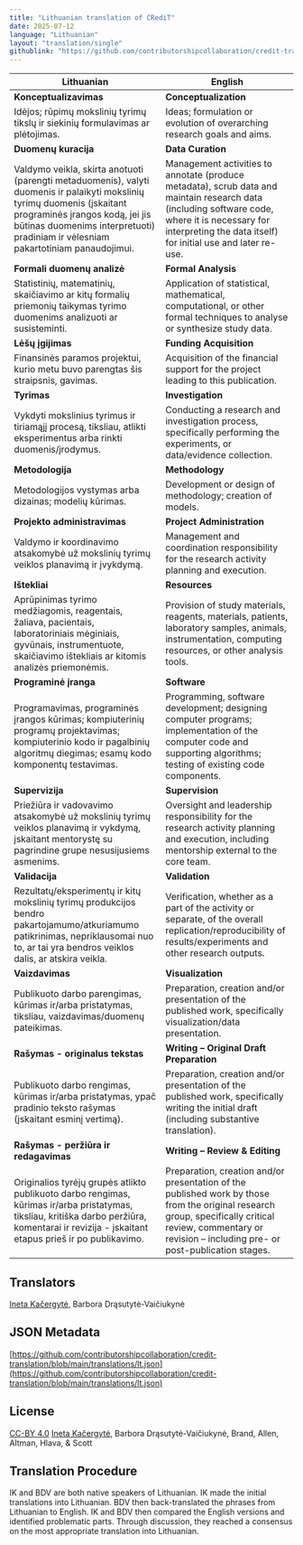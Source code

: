 ```yaml
---
title: "Lithuanian translation of CRediT"
date: 2025-07-12
language: "Lithuanian"
layout: "translation/single"
githublink: "https://github.com/contributorshipcollaboration/credit-translation/blob/main/translations/lt.json"
---
```


| Lithuanian | English |
| --- | --- |
| **Konceptualizavimas** | **Conceptualization** |
| Idėjos; rūpimų mokslinių tyrimų tikslų ir siekinių formulavimas ar plėtojimas. | Ideas; formulation or evolution of overarching research goals and aims. |
| **Duomenų kuracija** | **Data Curation** |
| Valdymo veikla, skirta anotuoti (parengti metaduomenis), valyti duomenis ir palaikyti mokslinių tyrimų duomenis (įskaitant programinės įrangos kodą, jei jis būtinas duomenims interpretuoti) pradiniam ir vėlesniam pakartotiniam panaudojimui. | Management activities to annotate (produce metadata), scrub data and maintain research data (including software code, where it is necessary for interpreting the data itself) for initial use and later re-use. |
| **Formali duomenų analizė** | **Formal Analysis** |
| Statistinių, matematinių, skaičiavimo ar kitų formalių priemonių taikymas tyrimo duomenims analizuoti ar susisteminti. | Application of statistical, mathematical, computational, or other formal techniques to analyse or synthesize study data. |
| **Lėšų įgijimas** | **Funding Acquisition** |
| Finansinės paramos projektui, kurio metu buvo parengtas šis straipsnis, gavimas. | Acquisition of the financial support for the project leading to this publication. |
| **Tyrimas** | **Investigation** |
| Vykdyti mokslinius tyrimus ir tiriamąjį procesą, tiksliau, atlikti eksperimentus arba rinkti duomenis/įrodymus. | Conducting a research and investigation process, specifically performing the experiments, or data/evidence collection. |
| **Metodologija** | **Methodology** |
| Metodologijos vystymas arba dizainas; modelių kūrimas. | Development or design of methodology; creation of models. |
| **Projekto administravimas** | **Project Administration** |
| Valdymo ir koordinavimo atsakomybė už mokslinių tyrimų veiklos planavimą ir įvykdymą. | Management and coordination responsibility for the research activity planning and execution. |
| **Ištekliai** | **Resources** |
| Aprūpinimas tyrimo medžiagomis, reagentais, žaliava, pacientais, laboratoriniais mėginiais, gyvūnais, instrumentuote, skaičiavimo ištekliais ar kitomis analizės priemonėmis. | Provision of study materials, reagents, materials, patients, laboratory samples, animals, instrumentation, computing resources, or other analysis tools. |
| **Programinė įranga** | **Software** |
| Programavimas, programinės įrangos kūrimas; kompiuterinių programų projektavimas; kompiuterinio kodo ir pagalbinių algoritmų diegimas; esamų kodo komponentų testavimas. | Programming, software development; designing computer programs; implementation of the computer code and supporting algorithms; testing of existing code components. |
| **Supervizija** | **Supervision** |
| Priežiūra ir vadovavimo atsakomybė už mokslinių tyrimų veiklos planavimą ir vykdymą, įskaitant mentorystę su pagrindine grupe nesusijusiems asmenims. | Oversight and leadership responsibility for the research activity planning and execution, including mentorship external to the core team. |
| **Validacija** | **Validation** |
| Rezultatų/eksperimentų ir kitų mokslinių tyrimų produkcijos bendro pakartojamumo/atkuriamumo patikrinimas, nepriklausomai nuo to, ar tai yra bendros veiklos dalis, ar atskira veikla. | Verification, whether as a part of the activity or separate, of the overall replication/reproducibility of results/experiments and other research outputs. |
| **Vaizdavimas** | **Visualization** |
| Publikuoto darbo parengimas, kūrimas ir/arba pristatymas, tiksliau, vaizdavimas/duomenų pateikimas. | Preparation, creation and/or presentation of the published work, specifically visualization/data presentation. |
| **Rašymas - originalus tekstas** | **Writing – Original Draft Preparation** |
| Publikuoto darbo rengimas, kūrimas ir/arba pristatymas, ypač pradinio teksto rašymas (įskaitant esminį vertimą). | Preparation, creation and/or presentation of the published work, specifically writing the initial draft (including substantive translation). |
| **Rašymas - peržiūra ir redagavimas** | **Writing – Review & Editing** |
| Originalios tyrėjų grupės atlikto publikuoto darbo rengimas, kūrimas ir/arba pristatymas, tiksliau, kritiška darbo peržiūra, komentarai ir revizija - įskaitant etapus prieš ir po publikavimo. | Preparation, creation and/or presentation of the published work by those from the original research group, specifically critical review, commentary or revision – including pre- or post-publication stages. |

## Translators

[Ineta  Kačergytė](https://orcid.org/0000-0003-4756-8253), Barbora  Drąsutytė-Vaičiukynė

## JSON Metadata

[https://github.com/contributorshipcollaboration/credit-translation/blob/main/translations/lt.json](https://github.com/contributorshipcollaboration/credit-translation/blob/main/translations/lt.json)

## License

[CC-BY 4.0](https://creativecommons.org/licenses/by/4.0/) [Ineta  Kačergytė](https://orcid.org/0000-0003-4756-8253), Barbora  Drąsutytė-Vaičiukynė, Brand, Allen, Altman, Hlava, & Scott

## Translation Procedure

IK and BDV are both native speakers of Lithuanian. IK made the initial translations into Lithuanian. BDV then back-translated the phrases from Lithuanian to English. IK and BDV then compared the English versions and identified problematic parts. Through discussion, they reached a consensus on the most appropriate translation into Lithuanian.